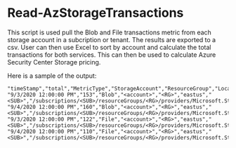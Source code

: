 # Read-AzStorageTransactions

This script is used pull the Blob and File transactions metric from each storage account in a subcription or tenant.  The results are exported to a csv.  User can then use Excel to sort by account and calculate the total transactions for both services.  This can then be used to calculate Azure Security Center Storage pricing.

Here is a sample of the output:
```csv
"timeStamp","total","MetricType","StorageAccount","ResourceGroup","Location","Subscription","Id"
"9/3/2020 12:00:00 PM","153","Blob","<account>","<RG>","eastus","<SUB>","/subscriptions/<SUB>/resourceGroups/<RG>/providers/Microsoft.Storage/storageAccounts/<account>"
"9/4/2020 12:00:00 PM","160","Blob","<account>","<RG>","eastus","<SUB>","/subscriptions/<SUB>/resourceGroups/<RG>/providers/Microsoft.Storage/storageAccounts/<account>"
"9/3/2020 12:00:00 PM","122","File","<account>","<RG>","eastus","<SUB>","/subscriptions/<SUB>/resourceGroups/<RG>/providers/Microsoft.Storage/storageAccounts/<account>"
"9/4/2020 12:00:00 PM","110","File","<account>","<RG>","eastus","<SUB>","/subscriptions/<SUB>/resourceGroups/<RG>/providers/Microsoft.Storage/storageAccounts/<account>"
```

